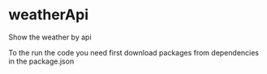 # weatherApi
Show the weather by api

To the run the code you need first download packages from dependencies in the package.json
